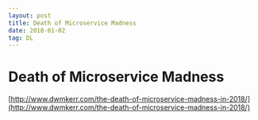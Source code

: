 ```yaml
---
layout: post
title: Death of Microservice Madness
date: 2018-01-02
tag: DL
---
```


# Death of Microservice Madness

[http://www.dwmkerr.com/the-death-of-microservice-madness-in-2018/](http://www.dwmkerr.com/the-death-of-microservice-madness-in-2018/)
